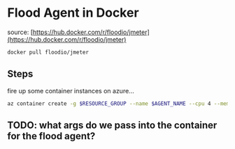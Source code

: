 # Flood Agent in Docker

source: [https://hub.docker.com/r/floodio/jmeter](https://hub.docker.com/r/floodio/jmeter)

```bash
docker pull floodio/jmeter
```

## Steps
fire up some container instances on azure...

```bash
az container create -g $RESOURCE_GROUP --name $AGENT_NAME --cpu 4 --memory 8 --image floodio/jmeter:5.4.1 --environment-variables ???
```

## TODO: what args do we pass into the container for the flood agent?
